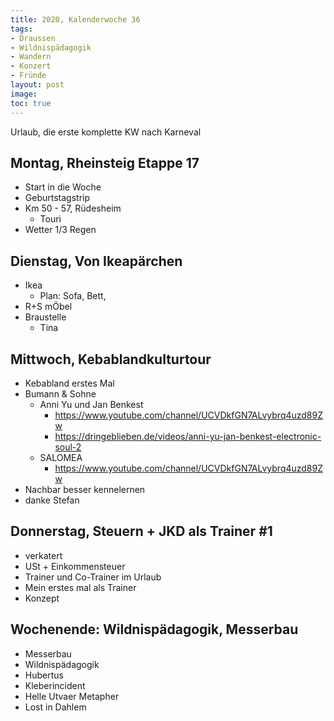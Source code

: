 ```yaml
---
title: 2020, Kalenderwoche 36
tags:
- Draussen
- Wildnispädagogik
- Wandern
- Konzert
- Fründe
layout: post
image: 
toc: true
---
```

Urlaub, die erste komplette KW nach Karneval
<!--break-->
## Montag, Rheinsteig Etappe 17

- Start in die Woche
- Geburtstagstrip
- Km 50 - 57, Rüdesheim
  - Touri
- Wetter 1/3 Regen

## Dienstag, Von Ikeapärchen

- Ikea 
  - Plan: Sofa, Bett, 
- R+S mÖbel 
- Braustelle
  - Tina

## Mittwoch, Kebablandkulturtour

- Kebabland erstes Mal
- Bumann & Sohne
  - Anni Yu und Jan Benkest
    - https://www.youtube.com/channel/UCVDkfGN7ALvybrq4uzd89Zw
    - https://dringeblieben.de/videos/anni-yu-jan-benkest-electronic-soul-2
  - SALOMEA
    - https://www.youtube.com/channel/UCVDkfGN7ALvybrq4uzd89Zw
- Nachbar besser kennelernen
- danke Stefan

## Donnerstag, Steuern + JKD als Trainer \#1

- verkatert
- USt + Einkommensteuer
- Trainer und Co-Trainer im Urlaub
- Mein erstes mal als Trainer
- Konzept

## Wochenende: Wildnispädagogik, Messerbau

- Messerbau 
- Wildnispädagogik 
- Hubertus
- Kleberincident
- Helle Utvaer Metapher
- Lost in Dahlem




